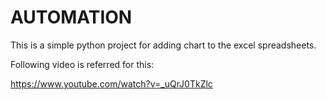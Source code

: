 # AUTOMATION

This is a simple python project for adding chart to the excel spreadsheets.

Following video is referred for this:

https://www.youtube.com/watch?v=_uQrJ0TkZlc
